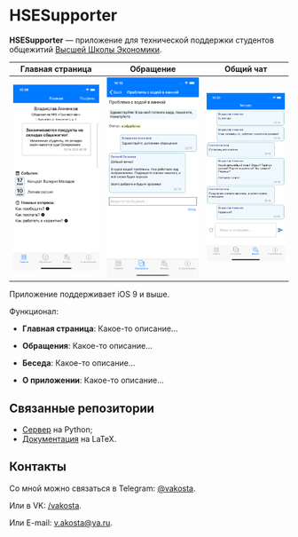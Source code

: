 # HSESupporter
**HSESupporter** — приложение для технической поддержки студентов общежитий [Высшей Школы Экономики](https://www.hse.ru/).

Главная страница            |  Обращение          |  Общий чат
:-------------------------:|:-------------------------:|:-------------------------:
![Экран логина](images/main_page.png)  |  ![Главная страница](images/problem_page.png) |  ![Обращение](images/chat_page.png)

Приложение поддерживает iOS 9 и выше.

Функционал:

  * **Главная страница**: Какое-то описание...

  * **Обращения**: Какое-то описание...

  * **Беседа**: Какое-то описание...

  * **О приложении**: Какое-то описание...

## Связанные репозитории
- [Сервер](https://github.com/Vakosta/HSESupporterBackend) на Python;
- [Документация](https://github.com/Vakosta/HSESupporter-Documentation) на LaTeX.

## Контакты
Со мной можно связаться в Telegram: [@vakosta](https://t.me/vakosta).

Или в VK: [/vakosta](https://vk.com/vakosta).

Или E-mail: [v.akosta@ya.ru](mailto:v.akosta@ya.ru).
